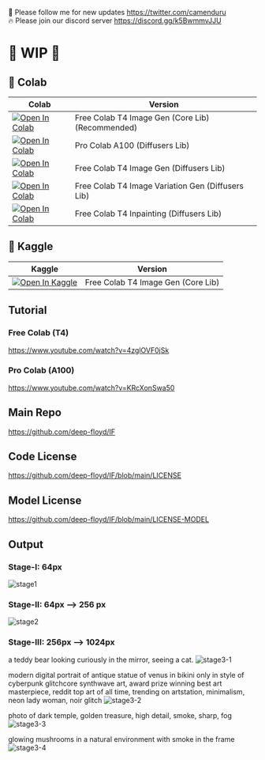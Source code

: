 🐣 Please follow me for new updates https://twitter.com/camenduru <br />
🔥 Please join our discord server https://discord.gg/k5BwmmvJJU

# 🚦 WIP 🚦

## 🦒 Colab 

| Colab | Version
| --- | --- |
[![Open In Colab](https://colab.research.google.com/assets/colab-badge.svg)](https://colab.research.google.com/github/camenduru/DeepFloyd-IF-colab/blob/main/DeepFloyd-IF-I-M-v1.0-final.ipynb) | Free Colab T4 Image Gen (Core Lib) (Recommended)
[![Open In Colab](https://colab.research.google.com/assets/colab-badge.svg)](https://colab.research.google.com/github/camenduru/DeepFloyd-IF-colab/blob/main/DeepFloyd-IF-I-M-v1.0.ipynb) | Pro Colab A100 (Diffusers Lib)
[![Open In Colab](https://colab.research.google.com/assets/colab-badge.svg)](https://colab.research.google.com/github/camenduru/DeepFloyd-IF-colab/blob/main/DeepFloyd-IF-I-M-v1.0-Image.ipynb) | Free Colab T4 Image Gen (Diffusers Lib)
[![Open In Colab](https://colab.research.google.com/assets/colab-badge.svg)](https://colab.research.google.com/github/camenduru/DeepFloyd-IF-colab/blob/main/DeepFloyd-IF-I-M-v1.0-Image-Variation.ipynb) | Free Colab T4 Image Variation Gen (Diffusers Lib)
[![Open In Colab](https://colab.research.google.com/assets/colab-badge.svg)](https://colab.research.google.com/github/camenduru/DeepFloyd-IF-colab/blob/main/DeepFloyd-IF-I-M-v1.0-Inpainting.ipynb) | Free Colab T4 Inpainting (Diffusers Lib)


## 🦆 Kaggle 

| Kaggle | Version
| --- | --- |
[![Open In Kaggle](https://kaggle.com/static/images/open-in-kaggle.svg)](https://www.kaggle.com/code/camenduru/deep-floyd-if-kaggle-ipynb)  | Free Colab T4 Image Gen (Core Lib)

## Tutorial

### Free Colab (T4)
https://www.youtube.com/watch?v=4zglOVF0jSk

### Pro Colab (A100)
https://www.youtube.com/watch?v=KRcXonSwa50

## Main Repo
https://github.com/deep-floyd/IF

## Code License
https://github.com/deep-floyd/IF/blob/main/LICENSE

## Model License 
https://github.com/deep-floyd/IF/blob/main/LICENSE-MODEL


## Output
### Stage-I: 64px
![stage1](https://user-images.githubusercontent.com/54370274/235267686-bb20a748-077e-4d6d-9612-9dcb706d7f6f.png)

### Stage-II: 64px --> 256 px
![stage2](https://user-images.githubusercontent.com/54370274/235267689-1131d701-6719-4d16-85c0-70f2859d7e58.png)

### Stage-III: 256px --> 1024px
a teddy bear looking curiously in the mirror, seeing a cat. 
![stage3-1](https://user-images.githubusercontent.com/54370274/235267830-44158274-804e-4717-9528-7c024f3644e4.png)

modern digital portrait of antique statue of venus in bikini only in style of cyberpunk glitchcore synthwave art, award prize winning best art masterpiece, reddit top art of all time, trending on artstation, minimalism, neon lady woman, noir glitch
![stage3-2](https://user-images.githubusercontent.com/54370274/235267832-62e940e2-3381-451f-923f-9f525b434cc7.png)

photo of dark temple, golden treasure, high detail, smoke, sharp, fog 
![stage3-3](https://user-images.githubusercontent.com/54370274/235267835-fd76c0c2-16fb-4f2a-a094-b8271907bbd5.png)

glowing mushrooms in a natural environment with smoke in the frame 
![stage3-4](https://user-images.githubusercontent.com/54370274/235267837-dd5239b1-7685-424c-be9b-35b29ee2b327.png)
